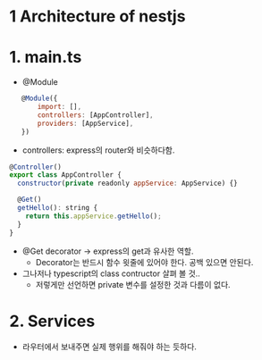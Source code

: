 # 1 Architecture of nestjs

# 1. main.ts

- @Module

```js
   @Module({
       import: [],
       controllers: [AppController],
       providers: [AppService],
   })
```

- controllers: express의 router와 비슷하다함.

```js
@Controller()
export class AppController {
  constructor(private readonly appService: AppService) {}

  @Get()
  getHello(): string {
    return this.appService.getHello();
  }
}
```

- @Get decorator -> express의 get과 유사한 역할.
  - Decorator는 반드시 함수 윗줄에 있어야 한다. 공백 있으면 안된다.
- 그나저나 typescript의 class contructor 살펴 볼 것..
  - 저렇게만 선언하면 private 변수를 설정한 것과 다름이 없다.

# 2. Services

- 라우터에서 보내주면 실제 행위를 해줘야 하는 듯하다.
